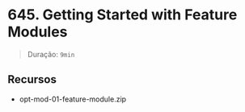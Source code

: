 # 645. Getting Started with Feature Modules

> Duração: `9min`

## Recursos
- opt-mod-01-feature-module.zip

